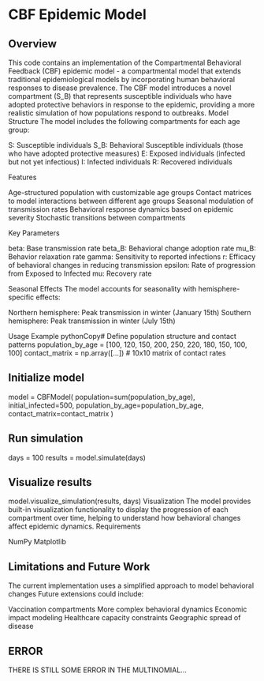 # CBF Epidemic Model
## Overview
This code contains an implementation of the Compartmental Behavioral Feedback (CBF) epidemic model - a compartmental model that extends traditional epidemiological models by incorporating human behavioral responses to disease prevalence.
The CBF model introduces a novel compartment (S_B) that represents susceptible individuals who have adopted protective behaviors in response to the epidemic, providing a more realistic simulation of how populations respond to outbreaks.
Model Structure
The model includes the following compartments for each age group:

S: Susceptible individuals
S_B: Behavioral Susceptible individuals (those who have adopted protective measures)
E: Exposed individuals (infected but not yet infectious)
I: Infected individuals
R: Recovered individuals

Features

Age-structured population with customizable age groups
Contact matrices to model interactions between different age groups
Seasonal modulation of transmission rates
Behavioral response dynamics based on epidemic severity
Stochastic transitions between compartments

Key Parameters

beta: Base transmission rate
beta_B: Behavioral change adoption rate
mu_B: Behavior relaxation rate
gamma: Sensitivity to reported infections
r: Efficacy of behavioral changes in reducing transmission
epsilon: Rate of progression from Exposed to Infected
mu: Recovery rate

Seasonal Effects
The model accounts for seasonality with hemisphere-specific effects:

Northern hemisphere: Peak transmission in winter (January 15th)
Southern hemisphere: Peak transmission in winter (July 15th)

Usage Example
pythonCopy# Define population structure and contact patterns
population_by_age = [100, 120, 150, 200, 250, 220, 180, 150, 100, 100]
contact_matrix = np.array([...])  # 10x10 matrix of contact rates

## Initialize model
model = CBFModel(
    population=sum(population_by_age),
    initial_infected=500,
    population_by_age=population_by_age,
    contact_matrix=contact_matrix
)

## Run simulation
days = 100
results = model.simulate(days)

## Visualize results
model.visualize_simulation(results, days)
Visualization
The model provides built-in visualization functionality to display the progression of each compartment over time, helping to understand how behavioral changes affect epidemic dynamics.
Requirements

NumPy
Matplotlib

## Limitations and Future Work

The current implementation uses a simplified approach to model behavioral changes
Future extensions could include:

Vaccination compartments
More complex behavioral dynamics
Economic impact modeling
Healthcare capacity constraints
Geographic spread of disease

## ERROR
THERE IS STILL SOME ERROR IN THE MULTINOMIAL...